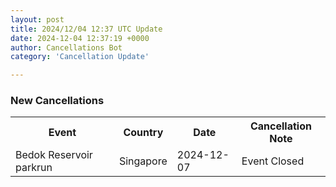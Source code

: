 ```yaml
---
layout: post
title: 2024/12/04 12:37 UTC Update
date: 2024-12-04 12:37:19 +0000
author: Cancellations Bot
category: 'Cancellation Update'

---
```


<h3>New Cancellations</h3>
<div class='hscrollable'>
<table style='width: 100%'>
    <tr>
        <th>Event</th>
        <th>Country</th>
        <th>Date</th>
        <th>Cancellation Note</th>
    </tr>
    <tr>
        <td>Bedok Reservoir parkrun</td>
        <td>Singapore</td>
        <td>2024-12-07</td>
        <td>Event Closed</td>
    </tr>
</table>
</div>

